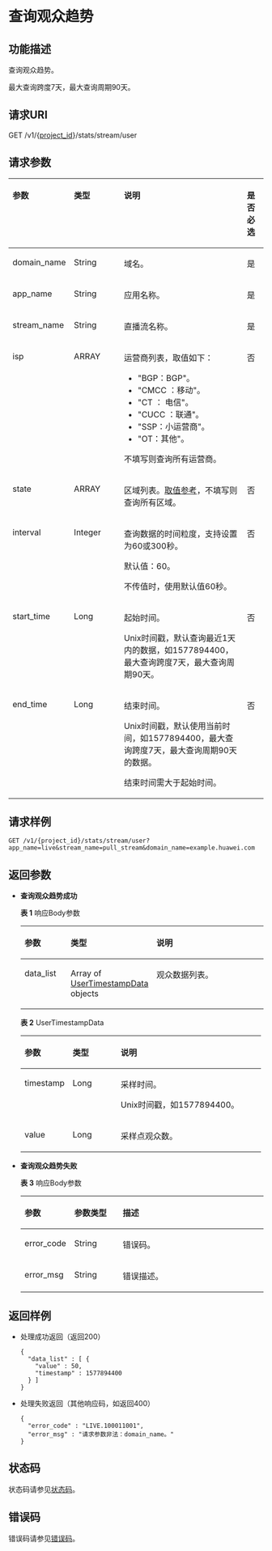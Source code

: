 # 查询观众趋势<a name="QueryUsersOfStream"></a>

## 功能描述<a name="section834320172118"></a>

查询观众趋势。

最大查询跨度7天，最大查询周期90天。

## 请求URI<a name="section5348200216"></a>

GET /v1/\{[project\_id](获取项目ID.md)\}/stats/stream/user

## 请求参数<a name="section550102082115"></a>

<a name="table15292193416386"></a>
<table><thead align="left"><tr id="row7292634163816"><th class="cellrowborder" valign="top" width="20.380000000000003%" id="mcps1.1.5.1.1"><p id="p12292634163810"><a name="p12292634163810"></a><a name="p12292634163810"></a>参数</p>
</th>
<th class="cellrowborder" valign="top" width="20.380000000000003%" id="mcps1.1.5.1.2"><p id="p1292183410389"><a name="p1292183410389"></a><a name="p1292183410389"></a>类型</p>
</th>
<th class="cellrowborder" valign="top" width="50.949999999999996%" id="mcps1.1.5.1.3"><p id="p10292133433819"><a name="p10292133433819"></a><a name="p10292133433819"></a>说明</p>
</th>
<th class="cellrowborder" valign="top" width="8.290000000000001%" id="mcps1.1.5.1.4"><p id="p1129223463818"><a name="p1129223463818"></a><a name="p1129223463818"></a>是否必选</p>
</th>
</tr>
</thead>
<tbody><tr id="row1929293423813"><td class="cellrowborder" valign="top" width="20.380000000000003%" headers="mcps1.1.5.1.1 "><p id="p122921934103820"><a name="p122921934103820"></a><a name="p122921934103820"></a>domain_name</p>
</td>
<td class="cellrowborder" valign="top" width="20.380000000000003%" headers="mcps1.1.5.1.2 "><p id="p4292634153818"><a name="p4292634153818"></a><a name="p4292634153818"></a>String</p>
</td>
<td class="cellrowborder" valign="top" width="50.949999999999996%" headers="mcps1.1.5.1.3 "><p id="p929319349387"><a name="p929319349387"></a><a name="p929319349387"></a>域名。</p>
</td>
<td class="cellrowborder" valign="top" width="8.290000000000001%" headers="mcps1.1.5.1.4 "><p id="p52928342389"><a name="p52928342389"></a><a name="p52928342389"></a>是</p>
</td>
</tr>
<tr id="row18293143410387"><td class="cellrowborder" valign="top" width="20.380000000000003%" headers="mcps1.1.5.1.1 "><p id="p1329393493812"><a name="p1329393493812"></a><a name="p1329393493812"></a>app_name</p>
</td>
<td class="cellrowborder" valign="top" width="20.380000000000003%" headers="mcps1.1.5.1.2 "><p id="p129353453819"><a name="p129353453819"></a><a name="p129353453819"></a>String</p>
</td>
<td class="cellrowborder" valign="top" width="50.949999999999996%" headers="mcps1.1.5.1.3 "><p id="p17293153413389"><a name="p17293153413389"></a><a name="p17293153413389"></a>应用名称。</p>
</td>
<td class="cellrowborder" valign="top" width="8.290000000000001%" headers="mcps1.1.5.1.4 "><p id="p92931234123814"><a name="p92931234123814"></a><a name="p92931234123814"></a>是</p>
</td>
</tr>
<tr id="row172931534143812"><td class="cellrowborder" valign="top" width="20.380000000000003%" headers="mcps1.1.5.1.1 "><p id="p72931534133812"><a name="p72931534133812"></a><a name="p72931534133812"></a>stream_name</p>
</td>
<td class="cellrowborder" valign="top" width="20.380000000000003%" headers="mcps1.1.5.1.2 "><p id="p20293934173812"><a name="p20293934173812"></a><a name="p20293934173812"></a>String</p>
</td>
<td class="cellrowborder" valign="top" width="50.949999999999996%" headers="mcps1.1.5.1.3 "><p id="p9293163413381"><a name="p9293163413381"></a><a name="p9293163413381"></a>直播流名称。</p>
</td>
<td class="cellrowborder" valign="top" width="8.290000000000001%" headers="mcps1.1.5.1.4 "><p id="p1729315347386"><a name="p1729315347386"></a><a name="p1729315347386"></a>是</p>
</td>
</tr>
<tr id="row172930347383"><td class="cellrowborder" valign="top" width="20.380000000000003%" headers="mcps1.1.5.1.1 "><p id="p4293163420388"><a name="p4293163420388"></a><a name="p4293163420388"></a>isp</p>
</td>
<td class="cellrowborder" valign="top" width="20.380000000000003%" headers="mcps1.1.5.1.2 "><p id="p14293163416381"><a name="p14293163416381"></a><a name="p14293163416381"></a>ARRAY</p>
</td>
<td class="cellrowborder" valign="top" width="50.949999999999996%" headers="mcps1.1.5.1.3 "><p id="p11293034173819"><a name="p11293034173819"></a><a name="p11293034173819"></a>运营商列表，取值如下：</p>
<a name="ul10293133415386"></a><a name="ul10293133415386"></a><ul id="ul10293133415386"><li>"BGP：BGP"。</li><li>"CMCC ：移动"。</li><li>"CT ： 电信"。</li><li>"CUCC ：联通"。</li><li>"SSP：小运营商"。</li><li>"OT：其他"。</li></ul>
<p id="p1629311345387"><a name="p1629311345387"></a><a name="p1629311345387"></a>不填写则查询所有运营商。</p>
</td>
<td class="cellrowborder" valign="top" width="8.290000000000001%" headers="mcps1.1.5.1.4 "><p id="p829313463817"><a name="p829313463817"></a><a name="p829313463817"></a>否</p>
</td>
</tr>
<tr id="row1229323493811"><td class="cellrowborder" valign="top" width="20.380000000000003%" headers="mcps1.1.5.1.1 "><p id="p329317345387"><a name="p329317345387"></a><a name="p329317345387"></a>state</p>
</td>
<td class="cellrowborder" valign="top" width="20.380000000000003%" headers="mcps1.1.5.1.2 "><p id="p18293153413817"><a name="p18293153413817"></a><a name="p18293153413817"></a>ARRAY</p>
</td>
<td class="cellrowborder" valign="top" width="50.949999999999996%" headers="mcps1.1.5.1.3 "><p id="p1329312344384"><a name="p1329312344384"></a><a name="p1329312344384"></a>区域列表。<a href="省份名称缩写.md">取值参考</a>，不填写则查询所有区域。</p>
</td>
<td class="cellrowborder" valign="top" width="8.290000000000001%" headers="mcps1.1.5.1.4 "><p id="p1829313483814"><a name="p1829313483814"></a><a name="p1829313483814"></a>否</p>
</td>
</tr>
<tr id="row429318348386"><td class="cellrowborder" valign="top" width="20.380000000000003%" headers="mcps1.1.5.1.1 "><p id="p162934340384"><a name="p162934340384"></a><a name="p162934340384"></a>interval</p>
</td>
<td class="cellrowborder" valign="top" width="20.380000000000003%" headers="mcps1.1.5.1.2 "><p id="p62938341389"><a name="p62938341389"></a><a name="p62938341389"></a>Integer</p>
</td>
<td class="cellrowborder" valign="top" width="50.949999999999996%" headers="mcps1.1.5.1.3 "><p id="p23803710587"><a name="p23803710587"></a><a name="p23803710587"></a>查询数据的时间粒度，支持设置为60或300秒。</p>
<p id="p185421257112815"><a name="p185421257112815"></a><a name="p185421257112815"></a>默认值：60。</p>
<p id="p1629311349382"><a name="p1629311349382"></a><a name="p1629311349382"></a>不传值时，使用默认值60秒。</p>
</td>
<td class="cellrowborder" valign="top" width="8.290000000000001%" headers="mcps1.1.5.1.4 "><p id="p129313420388"><a name="p129313420388"></a><a name="p129313420388"></a>否</p>
</td>
</tr>
<tr id="row1229313433814"><td class="cellrowborder" valign="top" width="20.380000000000003%" headers="mcps1.1.5.1.1 "><p id="p15293133411382"><a name="p15293133411382"></a><a name="p15293133411382"></a>start_time</p>
</td>
<td class="cellrowborder" valign="top" width="20.380000000000003%" headers="mcps1.1.5.1.2 "><p id="p9294113493819"><a name="p9294113493819"></a><a name="p9294113493819"></a>Long</p>
</td>
<td class="cellrowborder" valign="top" width="50.949999999999996%" headers="mcps1.1.5.1.3 "><p id="p139921155813"><a name="p139921155813"></a><a name="p139921155813"></a>起始时间。</p>
<p id="p4294133443815"><a name="p4294133443815"></a><a name="p4294133443815"></a>Unix时间戳，默认查询最近1天内的数据，如1577894400，最大查询跨度7天，最大查询周期90天。</p>
</td>
<td class="cellrowborder" valign="top" width="8.290000000000001%" headers="mcps1.1.5.1.4 "><p id="p172935349384"><a name="p172935349384"></a><a name="p172935349384"></a>否</p>
</td>
</tr>
<tr id="row18294134113815"><td class="cellrowborder" valign="top" width="20.380000000000003%" headers="mcps1.1.5.1.1 "><p id="p19294193483819"><a name="p19294193483819"></a><a name="p19294193483819"></a>end_time</p>
</td>
<td class="cellrowborder" valign="top" width="20.380000000000003%" headers="mcps1.1.5.1.2 "><p id="p14294113419386"><a name="p14294113419386"></a><a name="p14294113419386"></a>Long</p>
</td>
<td class="cellrowborder" valign="top" width="50.949999999999996%" headers="mcps1.1.5.1.3 "><p id="p1730115010589"><a name="p1730115010589"></a><a name="p1730115010589"></a>结束时间。</p>
<p id="p202563290291"><a name="p202563290291"></a><a name="p202563290291"></a>Unix时间戳，默认使用当前时间，如1577894400，最大查询跨度7天，最大查询周期90天的数据。</p>
<p id="p182941634113813"><a name="p182941634113813"></a><a name="p182941634113813"></a>结束时间需大于起始时间。</p>
</td>
<td class="cellrowborder" valign="top" width="8.290000000000001%" headers="mcps1.1.5.1.4 "><p id="p2029443453817"><a name="p2029443453817"></a><a name="p2029443453817"></a>否</p>
</td>
</tr>
</tbody>
</table>

## 请求样例<a name="section481110240811"></a>

```
GET /v1/{project_id}/stats/stream/user?app_name=live&stream_name=pull_stream&domain_name=example.huawei.com
```

## 返回参数<a name="section1053162014218"></a>

-   **查询观众趋势成功**

    **表 1**  响应Body参数

    <a name="responseParameter"></a>
    <table><thead align="left"><tr id="row754132042119"><th class="cellrowborder" valign="top" width="20%" id="mcps1.2.4.1.1"><p id="p11544209216"><a name="p11544209216"></a><a name="p11544209216"></a>参数</p>
    </th>
    <th class="cellrowborder" valign="top" width="20%" id="mcps1.2.4.1.2"><p id="p15516203211"><a name="p15516203211"></a><a name="p15516203211"></a>类型</p>
    </th>
    <th class="cellrowborder" valign="top" width="60%" id="mcps1.2.4.1.3"><p id="p25542014215"><a name="p25542014215"></a><a name="p25542014215"></a>说明</p>
    </th>
    </tr>
    </thead>
    <tbody><tr id="row1154152018212"><td class="cellrowborder" valign="top" width="20%" headers="mcps1.2.4.1.1 "><p id="p165518203212"><a name="p165518203212"></a><a name="p165518203212"></a>data_list</p>
    </td>
    <td class="cellrowborder" valign="top" width="20%" headers="mcps1.2.4.1.2 "><p id="p1356112014213"><a name="p1356112014213"></a><a name="p1356112014213"></a>Array of <a href="#response_UserTimestampData">UserTimestampData</a> objects</p>
    </td>
    <td class="cellrowborder" valign="top" width="60%" headers="mcps1.2.4.1.3 "><p id="p85622020217"><a name="p85622020217"></a><a name="p85622020217"></a>观众数据列表。</p>
    </td>
    </tr>
    </tbody>
    </table>

    **表 2**  UserTimestampData

    <a name="response_UserTimestampData"></a>
    <table><thead align="left"><tr id="row356152062111"><th class="cellrowborder" valign="top" width="20%" id="mcps1.2.4.1.1"><p id="p1557152019217"><a name="p1557152019217"></a><a name="p1557152019217"></a>参数</p>
    </th>
    <th class="cellrowborder" valign="top" width="20%" id="mcps1.2.4.1.2"><p id="p957920192118"><a name="p957920192118"></a><a name="p957920192118"></a>类型</p>
    </th>
    <th class="cellrowborder" valign="top" width="60%" id="mcps1.2.4.1.3"><p id="p759620182119"><a name="p759620182119"></a><a name="p759620182119"></a>说明</p>
    </th>
    </tr>
    </thead>
    <tbody><tr id="row205662012214"><td class="cellrowborder" valign="top" width="20%" headers="mcps1.2.4.1.1 "><p id="p2601920192119"><a name="p2601920192119"></a><a name="p2601920192119"></a>timestamp</p>
    </td>
    <td class="cellrowborder" valign="top" width="20%" headers="mcps1.2.4.1.2 "><p id="p1601220162111"><a name="p1601220162111"></a><a name="p1601220162111"></a>Long</p>
    </td>
    <td class="cellrowborder" valign="top" width="60%" headers="mcps1.2.4.1.3 "><p id="p7229121418518"><a name="p7229121418518"></a><a name="p7229121418518"></a>采样时间。</p>
    <p id="p960182011213"><a name="p960182011213"></a><a name="p960182011213"></a>Unix时间戳，如1577894400。</p>
    </td>
    </tr>
    <tr id="row1656152092113"><td class="cellrowborder" valign="top" width="20%" headers="mcps1.2.4.1.1 "><p id="p26072092118"><a name="p26072092118"></a><a name="p26072092118"></a>value</p>
    </td>
    <td class="cellrowborder" valign="top" width="20%" headers="mcps1.2.4.1.2 "><p id="p86192019215"><a name="p86192019215"></a><a name="p86192019215"></a>Long</p>
    </td>
    <td class="cellrowborder" valign="top" width="60%" headers="mcps1.2.4.1.3 "><p id="p1061112015211"><a name="p1061112015211"></a><a name="p1061112015211"></a>采样点观众数。</p>
    </td>
    </tr>
    </tbody>
    </table>

-   **查询观众趋势失败**

    **表 3**  响应Body参数

    <a name="table46162072113"></a>
    <table><thead align="left"><tr id="row26122032116"><th class="cellrowborder" valign="top" width="20%" id="mcps1.2.4.1.1"><p id="p1662220182118"><a name="p1662220182118"></a><a name="p1662220182118"></a>参数</p>
    </th>
    <th class="cellrowborder" valign="top" width="20%" id="mcps1.2.4.1.2"><p id="p14621220132113"><a name="p14621220132113"></a><a name="p14621220132113"></a>参数类型</p>
    </th>
    <th class="cellrowborder" valign="top" width="60%" id="mcps1.2.4.1.3"><p id="p862142011213"><a name="p862142011213"></a><a name="p862142011213"></a>描述</p>
    </th>
    </tr>
    </thead>
    <tbody><tr id="row9611220182113"><td class="cellrowborder" valign="top" width="20%" headers="mcps1.2.4.1.1 "><p id="p1263132017212"><a name="p1263132017212"></a><a name="p1263132017212"></a>error_code</p>
    </td>
    <td class="cellrowborder" valign="top" width="20%" headers="mcps1.2.4.1.2 "><p id="p106392092113"><a name="p106392092113"></a><a name="p106392092113"></a>String</p>
    </td>
    <td class="cellrowborder" valign="top" width="60%" headers="mcps1.2.4.1.3 "><p id="p15631620152116"><a name="p15631620152116"></a><a name="p15631620152116"></a>错误码。</p>
    </td>
    </tr>
    <tr id="row116115207218"><td class="cellrowborder" valign="top" width="20%" headers="mcps1.2.4.1.1 "><p id="p8641320122110"><a name="p8641320122110"></a><a name="p8641320122110"></a>error_msg</p>
    </td>
    <td class="cellrowborder" valign="top" width="20%" headers="mcps1.2.4.1.2 "><p id="p1664192017216"><a name="p1664192017216"></a><a name="p1664192017216"></a>String</p>
    </td>
    <td class="cellrowborder" valign="top" width="60%" headers="mcps1.2.4.1.3 "><p id="p1965152012216"><a name="p1965152012216"></a><a name="p1965152012216"></a>错误描述。</p>
    </td>
    </tr>
    </tbody>
    </table>


## 返回样例<a name="section19661920122118"></a>

-   处理成功返回（返回200）

    ```
    {
      "data_list" : [ {
        "value" : 50,
        "timestamp" : 1577894400
      } ]
    }
    ```

-   处理失败返回（其他响应码，如返回400）

    ```
    {
      "error_code" : "LIVE.100011001",
      "error_msg" : "请求参数非法：domain_name。"
    }
    ```


## 状态码<a name="section66852013215"></a>

状态码请参见[状态码](状态码.md)。

## 错误码<a name="section1170420172116"></a>

错误码请参见[错误码](https://apierrorcenter.developer.huaweicloud.com/apierrorcenter/errorcode?product=Live&locale=zh-cn)。

